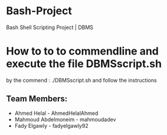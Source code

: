 # Bash-Project
Bash Shell Scripting Project | DBMS 

# How to to to commendline and execute the file DBMSscript.sh
by the commend : ./DBMSscript.sh
and follow the instructions

## Team Members:
- Ahmed Helal - AhmedHelalAhmed
- Mahmoud Abdelmoneim - mahmoudadev
- Fady Elgawly - fadyelgawly92
